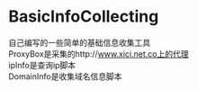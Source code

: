 BasicInfoCollecting
===================
自己编写的一些简单的基础信息收集工具  
ProxyBox是采集的http://www.xici.net.co上的代理  
ipInfo是查询ip脚本  
DomainInfo是收集域名信息脚本  
